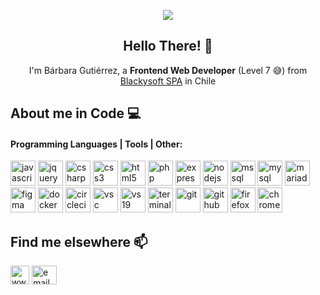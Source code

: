 <p align='center'><img src='https://media.giphy.com/media/Wj7lNjMNDxSmc/giphy.gif' /></p>
<h2 align='center'>Hello There! 👋 </h2>

<p align='center'>I'm Bárbara Gutiérrez, a <b>Frontend Web Developer</b> (Level 7 😅) from <a href='https://github.com/blackysoft'>Blackysoft SPA</a> in Chile </p>

## About me in Code 💻
<h4 align="left">Programming Languages | Tools | Other:</h4>
<p align="left">
    <img src="https://upload.wikimedia.org/wikipedia/commons/thumb/9/99/Unofficial_JavaScript_logo_2.svg/480px-Unofficial_JavaScript_logo_2.svg.png" alt="javascript" width="40" height="40" />
    <img src="https://cdn.iconscout.com/icon/free/png-512/jquery-8-1175153.png" alt="jquery" width="40" height="40" />
    <img src="https://seeklogo.com/images/C/c-sharp-c-logo-02F17714BA-seeklogo.com.png" alt="csharp" width="40" height="40" />
    <img src="https://cdn.icon-icons.com/icons2/1826/PNG/512/4202020css3htmllogosocialsocialmedia-115668_115633.png" alt="css3" width="40" height="40" />
    <img src="https://upload.wikimedia.org/wikipedia/commons/thumb/3/38/HTML5_Badge.svg/600px-HTML5_Badge.svg.png" alt="html5" width="40" height="40" />
    <img src="https://upload.wikimedia.org/wikipedia/commons/thumb/3/31/Webysther_20160423_-_Elephpant.svg/350px-Webysther_20160423_-_Elephpant.svg.png" alt="php" width="40" height="40" />
    <img src="https://d2eip9sf3oo6c2.cloudfront.net/tags/images/000/000/359/full/expressjslogo.png" alt="express" width="40" height="40" />
    <img src="https://img.icons8.com/color/452/nodejs.png" alt="nodejs" width="40" height="40" />
    <img src="https://img.icons8.com/color/452/microsoft-sql-server.png" alt="mssql" width="40" height="40" />
    <img src="https://e7.pngegg.com/pngimages/747/798/png-clipart-mysql-mysql.png" alt="mysql" width="40" height="40" />
    <img src="https://www.vectorlogo.zone/logos/mariadb/mariadb-icon.svg" alt="mariadb" width="40" height="40"/>
    <img src="https://upload.wikimedia.org/wikipedia/commons/3/33/Figma-logo.svg" alt="figma" width="40" height="40"/>
    <img src="https://cdn.worldvectorlogo.com/logos/docker.svg" alt="docker" width="40" height="40" />
    <img src="https://www.vectorlogo.zone/logos/circleci/circleci-icon.svg" alt="circleci" width="40" height="40" />
    <img src="https://www.vectorlogo.zone/logos/visualstudio_code/visualstudio_code-icon.svg" alt="vsc" width="40" height="40" />
    <img src="https://upload.wikimedia.org/wikipedia/commons/thumb/5/59/Visual_Studio_Icon_2019.svg/1200px-Visual_Studio_Icon_2019.svg.png" alt="vs19" width="40" height="40" />
    <img src="https://upload.wikimedia.org/wikipedia/commons/thumb/5/51/Windows_Terminal_logo.svg/1280px-Windows_Terminal_logo.svg.png" alt="terminal" width="40" height="40" />
    <img src="https://www.vectorlogo.zone/logos/git-scm/git-scm-icon.svg" alt="git" width="40" height="40" />
    <img src="https://www.vectorlogo.zone/logos/github/github-icon.svg" alt="github" width="40" height="40" />
    <img src="https://www.vectorlogo.zone/logos/firefox/firefox-icon.svg" alt="firefox" width="40" height="40" />
    <img src="https://www.vectorlogo.zone/logos/google_chrome/google_chrome-icon.svg" alt="chrome" width="40" height="40" />
</p>

## Find me elsewhere 📫
<p align="left">
  <a href="https://www.linkedin.com/in/barbguti-15s89" target="blank"><img align="center" src="https://www.pngmart.com/files/21/Linkedin-In-Logo-PNG-HD-Isolated.png" alt="www.linkedin.com/in/bar-gutierrez-15s89" height="30" width="30" /></a>
  <a href="mailto:barbgutir@gmail.com"><img align="center" src='https://upload.wikimedia.org/wikipedia/commons/thumb/7/7e/Gmail_icon_%282020%29.svg/2560px-Gmail_icon_%282020%29.svg.png' alt="email" height="30" width="40"/></a>
</p>
